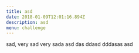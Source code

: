 ```yaml
---
title: asd
date: 2018-01-09T12:01:16.894Z
description: asd
menu: challenge
---
```

sad, very sad very sada asd das ddasd dddasas asd
